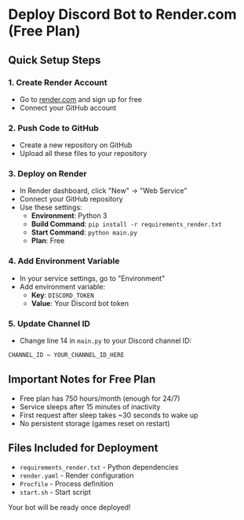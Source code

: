 # Deploy Discord Bot to Render.com (Free Plan)

## Quick Setup Steps

### 1. Create Render Account
- Go to [render.com](https://render.com) and sign up for free
- Connect your GitHub account

### 2. Push Code to GitHub
- Create a new repository on GitHub
- Upload all these files to your repository

### 3. Deploy on Render
- In Render dashboard, click "New" → "Web Service"
- Connect your GitHub repository
- Use these settings:
  - **Environment**: Python 3
  - **Build Command**: `pip install -r requirements_render.txt`
  - **Start Command**: `python main.py`
  - **Plan**: Free

### 4. Add Environment Variable
- In your service settings, go to "Environment"
- Add environment variable:
  - **Key**: `DISCORD_TOKEN`
  - **Value**: Your Discord bot token

### 5. Update Channel ID
- Change line 14 in `main.py` to your Discord channel ID:
```python
CHANNEL_ID = YOUR_CHANNEL_ID_HERE
```

## Important Notes for Free Plan
- Free plan has 750 hours/month (enough for 24/7)
- Service sleeps after 15 minutes of inactivity
- First request after sleep takes ~30 seconds to wake up
- No persistent storage (games reset on restart)

## Files Included for Deployment
- `requirements_render.txt` - Python dependencies
- `render.yaml` - Render configuration
- `Procfile` - Process definition
- `start.sh` - Start script

Your bot will be ready once deployed!